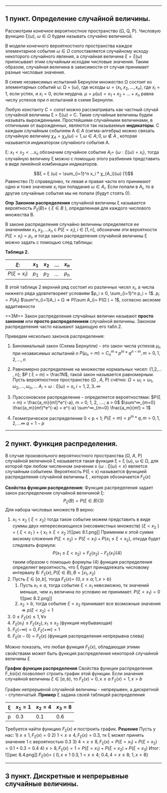____
## 1 пункт. Определение случайной величины.
Рассмотрим конечное вероятностное пространство (Ω, Q, P). Числовую функцию ξ(ω), $ω ∈ Ω$ будем называть случайно величиной.

В модели конечного вероятностного пространства каждое элементарное событие $ω ∈ Ω$ сопоставляется случайному исходу некоторого случайного явления, а случайная величина $ξ = ξ (ω )$ приписывает этим случайным исходам числовые значения. Таким образом, случайная величина в зависимости от случая принимает разные числовые значения.

В схеме независимых испытаний Бернулли множество Ω состоит из элементарных событий ω: Ω = {ω}, где исходы $ω = (x_1, x_2, …, x_n)$, где $x_i = 1$, если успех, и $x_i = 0$, если неудача.
$μ = μ ( ω ) = x_1 + x_2 + … + x_n$ равна числу успехов при $n$ испытаний в схеме Бернулли.

Любую константу $C = const$ можно рассматривать как частный случай случайной величины  ξ = ξ(ω) = C. Такие случайные величины будем называть вырожденными.
Простейшими случайными величинами, в отличными от вырожденных, являются так называемые **индикаторы**. С каждым случайным событием A ∈ $A$ (сигма-алгебры) можно связать случайную величину $χ_A=χ_A(ω) = {1, ω ∈ A; 0, ω ∉ A}$ , которая называется индикатором случайного события A. 

ξ: $x_1<x_2< ...x_n$ обозначим случайное событие $А_i =$ {$ω : ξ (ω ) = x_i$}, тогда случайную величину ξ можно с помощью этого разбиения представить в виде линейной комбинации индикаторов.

$$ξ = ξ (ω) = \sum_{i=1}^n x_i * χ_{A_i}(ω) (1)$$
Равенство (1) справедливо, тк левая и правая части его принимают одно и тоже значение $x_i$ при попадание $ω ∈ A_i$. Если попали в $A_i$, то в другие случайные события мы не попали (будут стоять 0).

**Опр**
**Законом распределения** случайной величины ξ называется вероятность $P_ξ(B) =$ { $ξ ∈ B$ }, определенная для каждого числового множества B.

В законе распределения случайно величины определяется ее значениями $x_1, x_2,...x_n$ с $P(ξ = x_i), i ∈ [1, n]$, обозначим эти вероятности $P(ξ = x_i)= p_i$, и тогда закон распределения случайной величины ξ можно задать с помощью след таблицы:
 
**Таблица 2.**

| $ξ :$        | $x_1$ | $x_2$ | …   | $x_n$ |
| ------------ | ----- | ----- | --- | ----- |
| $P(ξ = x_i)$ | $p_1$ | $p_2$ | …   | $p_n$ |

В этой таблице 2 верхний ряд состоит из различных чисел $x_i$, а числа нижнего ряда удовлетворяет условиям $p_i ≥ 0, \sum_{i=1}^n p_i = 1$.
$p_i = P(A_i)$
$\sum^n_{i=1}A_i = Ω ⇒ P(\sum A_i)= P(Ω ) = 1$, согласно аксиоме аддитивности

==ЗМ==
Закон распределения случайных величин называют **просто законом** или **просто распределением** случайной величины. Законом распределения часто называют задающую его табл.2. 

Приведем несколько законов распределения:
1) Биномиальный закон (Схема Бернулли) - это закон числа успехов $μ _n$ при независимых испытаний $n$ 
	$P(μ _n = m) = C^m_n *p^m * q ^{n-m}, m = 0, 1, 2, … , n$
	
2) Равномерно распределение на множестве нормальных чисел: {1,2,... , n};
	$P ( ξ = m) = \frac1N$, такой закон называется равномерным.
	Пусть вероятностное пространство (Ω , $A$, P) счётно:
	$Ω  = { ω _i} = { ω _1, ω _2, …, ω _n, ...}$ 
	$A_i = { ω : ξ ( ω ) = x_i, i=1,2,3.. ∞ }$
	
3) Пуассоновское распределение - определяется вероятностями: 
	$P(ξ = m) = \frac{a_m}{m!}*e^{-a}, m = 0, 1, 2, ....; a > 0$ 
	$\sum^∞_{m=0} \frac{a_m}{m!}*e^{-a} = e^{-a}  \sum^∞_{m=0} \frac{a_m}{m!} = 1$
	
4) Геометрическое распределение 0 < p < 1;
	$P(ξ = m)=p^m * q, m = 0, 1,2,... ∞$
	$q= 1 - p$
____
## 2 пункт. Функция распределения.
В случае произвольного вероятностного пространства (Ω, $A$, P) случайной величиной ξ называется такая функция ξ = ξ (ω), ω ∈ Ω, для которой при любом численном значении x  {$ω :ξ (ω )<x$} является случайным событием. Вероятность P(ξ < x) называется функцией распределения случайной величины ξ , которая обозначается $F_ξ(x)$

**Свойства функции распределения:**
Функция распределения задает закон распределения случайной величиной ξ:
$$P_ξ (B) = P(ξ ∈ B)(3)$$
Для набора числовых множеств B верно:
1) $x_1 < x_2$ { $ξ < x_2$} тогда такое событие можем представить в виде суммы двух непересекающихся (несовместных множеств)
	{$ξ  < x_2$ } = { $ξ  < x_1$ } + { $x_1 ≤ ξ < x_2$ }![[рис 8.1.png]] 
	Применим к этой сумме аксиому сложения $P( ξ  < x_2) = P( ξ < x_1) + P(x_1 ≤ ξ < x_2)$, откуда будет следовать формула: 
	$$P(x_1 ≤ ξ < x_2) = F_ ξ (x_2) - F_ ξ (x_1) (4)  $$
	таким образом с помощью формулы (4) функция распределения определяет вероятность, что ξ будет принадлежать числовому интервалу B:
	$F_ ξ (x), P (ξ ∈ B), B = [x_1, x_2)$
2)  Пусть $ξ ∈ [a,b]$, тогда $F_ξ(x) =$ {$0, x ≤ a; 1, x > b$}  
	1) Пусть $x_1 ≤ a$, тогда
	   событие $ξ < x_1$  невозможно, тк значений меньше, чем $x_1$ величина по условию не принимает. $P( ξ < x_1) = 0$
	   ![[рис 8.2.png]]
	2) $x_2 > b$, тогда событие $ξ < x_2$ принимает все возможные значения $⇒ p(ξ < x_2) = 1$
3) $0 ≤ F_ ξ (x) ≤  1, ∀  x$
4) $F_ ξ  (x_1) ≤ F_ ξ (x_2), x_1 ≤ x_2$ (функция неубывающая)
5) $F_ ξ  (- ∞  ) = 0, F_ ξ (+ ∞  ) =1$
6) $F_ ξ (x-0) = F_ ξ (x)$ (функция распределения непрерывна слева)

Можно показать, что любая функция $F_ ξ (x)$, обладающая этими свойствами может быть функция распределения некоторой случайной величины $ξ$ 

**График функции распределения**
Свойства функции распределения F_ksi(x) позволяют строить график этой функции. Если значения случайной величины $ξ ∈ [a, b),$ то 
$F_ ξ (x) = 0, x ≤  a$
$F_ ξ  (x) = 1, x> b$

График непрерывной случайной величины - непрерывен, а дискретной - ступенчатый.
**Пример**
ξ задана своей таблицей распределения

| ξ   | $x_1=1$ | $x_2=4$ | $x_3=8$ |
| --- | ------- | ------- | ------- |
| p   | 0.3     | 0.1     | 0.6     |
Требуется найти функцию $F_ ξ (x)$ и построить график.
**Решение**
Пусть у нас:
	1) $x ≤ 1, F_ ξ (x) = 0$
	2) $1 < x ≤ 4, F_ ξ (x) = 0.3$, тк ξ может принять значение 1 с вероятностью 0.3
	3) $4 < x ≤ 8, F_ ξ (x) = P( ξ =x_1) + P( ξ =x_2) = 0.1 + 0.3 = 0.4$
	4) $x > 8, F_ ξ (x) = 1 = P( ξ =x_1) + P( ξ =x_2) + P( ξ =x_3)$
Итог:
![[рис 8.4.png]]
$F_ξ(x) =$ { $0, x ≤ 1$
		$0.3, 1 < x ≤ 4;$
		$0.4, 4 < x ≤ 8;$
		$1, x > 8$}
___
## 3 пункт. Дискретные и непрерывные случайные величины.